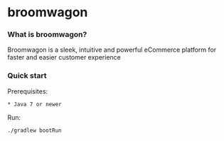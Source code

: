broomwagon
=====

### What is broomwagon?


Broomwagon is a sleek, intuitive and powerful eCommerce platform for faster and easier customer experience


### Quick start

Prerequisites:

    * Java 7 or newer

Run:

    ./gradlew bootRun
